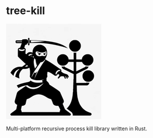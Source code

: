 # tree-kill

![tree-kill](docs/images/tree-kill.png)

Multi-platform recursive process kill library written in Rust.
